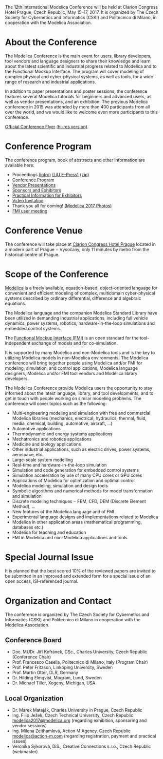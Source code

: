 The 12th International Modelica Conference will be held at Clarion Congress Hotel Prague, Czech Republic, May 15–17, 2017. It is organized by The Czech Society for Cybernetics and Informatics (CSKI) and Politecnico di Milano, in cooperation with the Modelica Association.

# About the Conference

The Modelica Conference is the main event for users, library developers, tool vendors and language designers to share their knowledge and learn about the latest scientific and industrial progress related to Modelica and to the Functional Mockup Interface.
The program will cover modeling of complex physical and cyber-physical systems, as well as tools, for a wide range of research and industrial applications.

In addition to paper presentations and poster sessions, the conference features several Modelica tutorials for beginners and advanced users, as well as vendor presentations, and an exhibition. The previous Modelica conference in 2015 was attended by more than 400 participants from all over the world, and we would like to welcome even more participants to this conference.

[Official Conference Flyer](files/ConferenceFlyerPoster.pdf) [(hi-res version)](files/ConferenceFlyerPoster-hires.pdf).

# Conference Program

The conference program, book of abstracts and other information are available here:

* Proceedings [(intro)](proceedings/html/index.html) [(LiU E-Press)](http://www.ep.liu.se/ecp/contents.asp?issue=132) [(zip)](https://github.com/modelica/ModelicaConference2017/releases/download/USB/Modelica2017-Proceedings-HTML.zip)
* [Conference Program](proceedings/html/ProgramViewing.pdf)
* [Vendor Presentations](proceedings/html/vendors.html)
* [Sponsors and Exhibitors](sponsors.md)
* [Practical Information for Exhibitors](files/copy_of_sitePlanExhibtors.jpg)
* [Video Invitation](http://modelica.cz/video/ModelicaSpot_2017_LQ.mp4)
* Thank you all for coming! [(Modelica 2017 Photos)](http://modelica.cz/modelica-2017-photos/)
* [FMI user meeting](fmi-user-meeting.html)


# Conference Venue

The conference will take place at [Clarion Congress Hotel Prague](http://www.clarioncongresshotelprague.com/en/) located in a modern part of Prague − Vysočany, only 11 minutes by metro from the historical centre of Prague.

# Scope of the Conference

[Modelica](https://modelica.org) is a freely available, equation-based, object-oriented language for convenient and efficient modeling of complex, multidomain cyber-physical systems described by ordinary differential, difference and algebraic equations.

The Modelica language and the companion Modelica Standard Library have been utilized in demanding industrial applications, including full vehicle dynamics, power systems, robotics, hardware-in-the-loop simulations and embedded control systems.

The [Functional Mockup Interface (FMI)](http://www.fmi-standard.org/) is an open standard for the tool-independent exchange of models and for co-simulation.

It is supported by many Modelica and non-Modelica tools and is the key to utilizing Modelica models in non-Modelica environments. The Modelica conference will bring together people using Modelica and/or FMI for modeling, simulation, and control applications, Modelica language designers, Modelica and/or FMI tool vendors and Modelica library developers.

The Modelica Conference provide Modelica users the opportunity to stay informed about the latest language, library, and tool developments, and to get in touch with people working on similar modeling problems. The conference will cover topics such as the following:

* Multi-engineering modeling and simulation with free and commercial Modelica libraries (mechanics, electrical, hydraulics, thermal, fluid, media, chemical, building, automotive, aircraft, ...)
* Automotive applications
* Thermodynamic and energy systems applications
* Mechatronics and robotics applications
* Medicine and biology applications
* Other industrial applications, such as electric drives, power systems, aerospace, etc.
* Large-scale system modelling
* Real-time and hardware-in-the-loop simulation
* Simulation and code generation for embedded control systems
* Simulation acceleration by use of many CPU cores or GPU cores
* Applications of Modelica for optimization and optimal control
* Modelica modeling, simulation and design tools
* Symbolic algorithms and numerical methods for model transformation and simulation
* Discrete modeling techniques − FEM, CFD, DEM (Discrete Element Method), ...
* New features of the Modelica language and of FMI
* Experimental language designs and implementations related to Modelica
* Modelica in other application areas (mathematical programming, databases etc.)
* Modelica for teaching and education
* FMI in Modelica and non-Modelica applications and tools

# Special Journal Issue
It is planned that the best scored 10% of the reviewed papers are invited to be submitted in an improved and extended form for a special issue of an open access, ISI-referenced journal.

# Organization and Contact

The conference is organized by The Czech Society for Cybernetics and Informatics (CSKI) and Politecnico di Milano in cooperation with the Modelica Association.

## Conference Board

* Doc. MUDr. Jiří Kofránek, CSc., Charles University, Czech Republic (Conference Chair)
* Prof. Francesco Casella, Politecnico di Milano, Italy (Program Chair)
* Prof. Peter Fritzson, Linköping University, Sweden
* Prof. Martin Otter, DLR, Germany
* Dr. Hilding Elmqvist, Mogram, Lund, Sweden
* Dr. Michael Tiller, Xogeny, Michigan, USA

## Local Organization
* Dr. Marek Mateják, Charles University in Prague, Czech Republic
* Ing. Filip Ježek, Czech Technical University, Czech Republic modelica2017@modelica.org (regarding exhibition, sponsoring and vendor sessions)
* Ing. Milena Zeithamlová, Action M Agency, Czech Republic modelica@action-m.com (regarding registration, payment and practical issues)
* Veronika Sýkorová, DiS., Creative Connections s.r.o., Czech Republic (webmaster)
